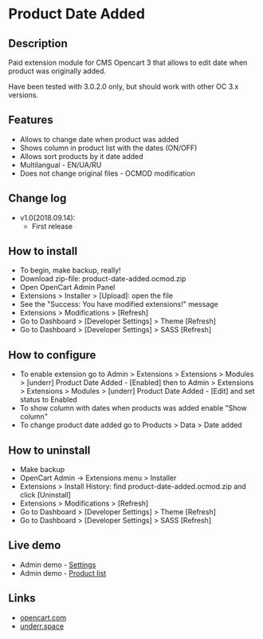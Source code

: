 # Product Date Added

## Description
Paid extension module for CMS Opencart 3 that allows to edit date when product was originally added.

Have been tested with 3.0.2.0 only, but should work with other OC 3.x versions.

## Features
* Allows to change date when product was added
* Shows column in product list with the dates (ON/OFF)
* Allows sort products by it date added
* Multilangual - EN/UA/RU
* Does not change original files - OCMOD modification

## Change log

* v1.0(2018.09.14):
  * First release

## How to install
* To begin, make backup, really!
* Download zip-file: product-date-added.ocmod.zip
* Open OpenCart Admin Panel
* Extensions > Installer > [Upload]: open the file
* See the "Success: You have modified extensions!" message
* Extensions > Modifications > [Refresh]
* Go to Dashboard > [Developer Settings] > Theme [Refresh]
* Go to Dashboard > [Developer Settings] > SASS [Refresh]

## How to configure
* To enable extension go to Admin > Extensions > Extensions > Modules > [underr] Product Date Added - [Enabled] then to Admin > Extensions > Extensions > Modules > [underr] Product Date Added - [Edit] and set status to Enabled
* To show column with dates when products was added enable "Show column"
* To change product date added go to Products > Data > Date added

## How to uninstall
* Make backup
* OpenCart Admin -> Extensions menu > Installer
* Extensions > Install History: find product-date-added.ocmod.zip and click [Uninstall]
* Extensions > Modifications > [Refresh]
* Go to Dashboard > [Developer Settings] > Theme [Refresh]
* Go to Dashboard > [Developer Settings] > SASS [Refresh]

## Live demo
* Admin demo - [Settings](http://051c5f20.freevar.com/www/plus/admin/index.php?route=extension/module/product_date_added)
* Admin demo - [Product list](http://051c5f20.freevar.com/www/plus/admin/index.php?route=catalog/product)

## Links
* [opencart.com](https://www.opencart.com/index.php?route=marketplace/extension/info&extension_id=35071)
* [underr.space](https://underr.space/notes/projects/project-009.html)

